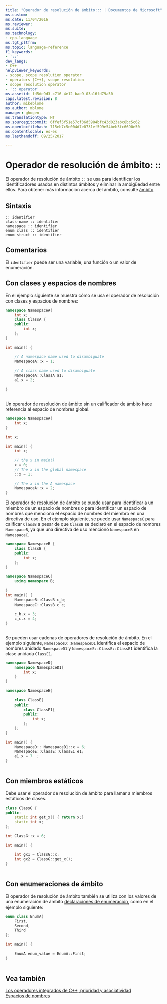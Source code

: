 ```yaml
---
title: "Operador de resolución de ámbito::: | Documentos de Microsoft"
ms.custom: 
ms.date: 11/04/2016
ms.reviewer: 
ms.suite: 
ms.technology:
- cpp-language
ms.tgt_pltfrm: 
ms.topic: language-reference
f1_keywords:
- '::'
dev_langs:
- C++
helpviewer_keywords:
- scope, scope resolution operator
- operators [C++], scope resolution
- scope resolution operator
- ':: operator'
ms.assetid: fd5de9d3-c716-4e12-bae9-03a16fd79a50
caps.latest.revision: 8
author: mikeblome
ms.author: mblome
manager: ghogen
ms.translationtype: HT
ms.sourcegitcommit: 6ffef5f51e57cf36d5984bfc43d023abc8bc5c62
ms.openlocfilehash: 715eb7c5e004d7e0731ef599e54beb5fc6690e50
ms.contentlocale: es-es
ms.lasthandoff: 09/25/2017

---
```

# <a name="scope-resolution-operator-"></a>Operador de resolución de ámbito: ::
El operador de resolución de ámbito `::` se usa para identificar los identificadores usados en distintos ámbitos y eliminar la ambigüedad entre ellos. Para obtener más información acerca del ámbito, consulte [ámbito](../cpp/scope-visual-cpp.md).  
  
## <a name="syntax"></a>Sintaxis  
  
```  
:: identifier  
class-name :: identifier  
namespace :: identifier  
enum class :: identifier  
enum struct :: identifier  
```  
  
## <a name="remarks"></a>Comentarios  
 El `identifier` puede ser una variable, una función o un valor de enumeración.  
  
## <a name="with-classes-and-namespaces"></a>Con clases y espacios de nombres  
 En el ejemplo siguiente se muestra cómo se usa el operador de resolución con clases y espacios de nombres:  
  
```cpp  
namespace NamespaceA{  
    int x;  
    class ClassA {  
    public:  
        int x;  
    };  
}  
  
int main() {  
  
    // A namespace name used to disambiguate  
    NamespaceA::x = 1;  
  
    // A class name used to disambiguate  
    NamespaceA::ClassA a1;  
    a1.x = 2;  
  
}  
  
```  
  
 Un operador de resolución de ámbito sin un calificador de ámbito hace referencia al espacio de nombres global.  
  
```cpp  
namespace NamespaceA{  
    int x;  
}  
  
int x;   
  
int main() {  
    int x;  
  
    // the x in main()  
    x = 0;   
    // The x in the global namespace  
    ::x = 1;   
  
    // The x in the A namespace  
    NamespaceA::x = 2;   
}  
```  
  
 El operador de resolución de ámbito se puede usar para identificar a un miembro de un espacio de nombres o para identificar un espacio de nombres que menciona el espacio de nombres del miembro en una directiva de uso. En el ejemplo siguiente, se puede usar `NamespaceC` para calificar `ClassB` a pesar de que `ClassB` se declaró en el espacio de nombres `NamespaceB`, ya que una directiva de uso mencionó `NamespaceB` en `NamespaceC`.  
  
```cpp  
namespace NamespaceB {  
    class ClassB {  
    public:  
        int x;  
    };  
}  
  
namespace NamespaceC{  
    using namespace B;  
  
}  
int main() {  
    NamespaceB::ClassB c_b;  
    NamespaceC::ClassB c_c;  
  
    c_b.x = 3;  
    c_c.x = 4;  
}  
  
```  
  
 Se pueden usar cadenas de operadores de resolución de ámbito. En el ejemplo siguiente, `NamespaceD::NamespaceD1` identifica el espacio de nombres anidado `NamespaceD1` y `NamespaceE::ClassE::ClassE1` identifica la clase anidada `ClassE1`.  
  
```cpp  
namespace NamespaceD{  
    namespace NamespaceD1{  
        int x;  
    }  
}  
  
namespace NamespaceE{  
  
    class ClassE{  
    public:  
        class ClassE1{  
        public:  
            int x;  
        };  
    };  
}  
  
int main() {  
    NamespaceD:: NamespaceD1::x = 6;  
    NamespaceE::ClassE::ClassE1 e1;  
    e1.x = 7  ;  
}  
  
```  
  
## <a name="with-static-members"></a>Con miembros estáticos  
 Debe usar el operador de resolución de ámbito para llamar a miembros estáticos de clases.  
  
```cpp  
class ClassG {  
public:  
    static int get_x() { return x;}  
    static int x;  
};  
  
int ClassG::x = 6;  
  
int main() {  
  
    int gx1 = ClassG::x;  
    int gx2 = ClassG::get_x();   
}  
  
```  
  
## <a name="with-scoped-enumerations"></a>Con enumeraciones de ámbito  
 El operador de resolución de ámbito también se utiliza con los valores de una enumeración de ámbito [declaraciones de enumeración](../cpp/enumerations-cpp.md), como en el ejemplo siguiente:  
  
```cpp  
enum class EnumA{  
    First,  
    Second,  
    Third  
};  
  
int main() {  
  
    EnumA enum_value = EnumA::First;  
}  
  
```  
  
## <a name="see-also"></a>Vea también  
 [Los operadores integrados de C++, prioridad y asociatividad](../cpp/cpp-built-in-operators-precedence-and-associativity.md)   
 [Espacios de nombres](../cpp/namespaces-cpp.md)   
